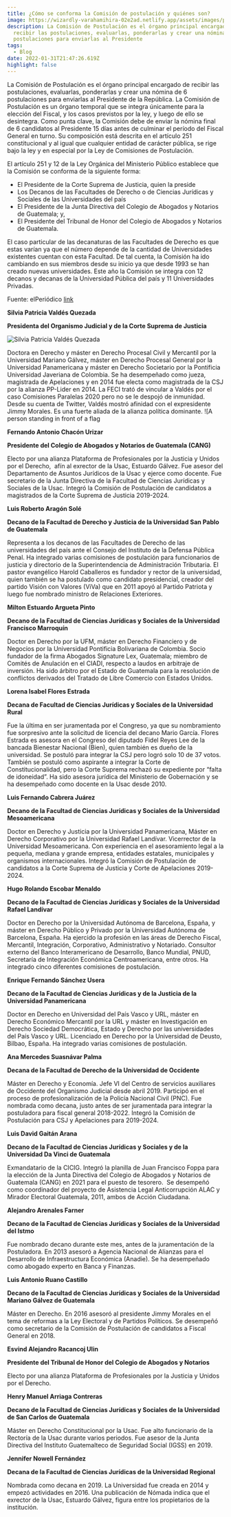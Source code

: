 ```yaml
---
title: ¿Cómo se conforma la Comisión de postulación y quiénes son?
image: https://wizardly-varahamihira-02e2ad.netlify.app/assets/images/posts/web_mp-16.png
description: La Comisión de Postulación es el órgano principal encargado de
  recibir las postulaciones, evaluarlas, ponderarlas y crear una nómina de 6
  postulaciones para enviarlas al Presidente
tags:
  - Blog
date: 2022-01-31T21:47:26.619Z
highlight: false
---
```

<!--StartFragment-->

La Comisión de Postulación es el órgano principal encargado de recibir las postulaciones, evaluarlas, ponderarlas y crear una nómina de 6 postulaciones para enviarlas al Presidente de la República. La Comisión de Postulación es un órgano temporal que se integra únicamente para la elección del Fiscal, y los casos previstos por la ley, y luego de ello se desintegra. Como punta clave, la Comisión debe de enviar la nómina final de 6 candidatos al Presidente 15 días antes de culminar el período del Fiscal General en turno. Su composición está descrita en el artículo 251 constitucional y al igual que cualquier entidad de carácter pública, se rige bajo la ley y en especial por la Ley de Comisiones de Postulación. 

El artículo 251 y 12 de la Ley Orgánica del Ministerio Público establece que la Comisión se conforma de la siguiente forma: 

* El Presidente de la Corte Suprema de Justicia, quien la preside
* Los Decanos de las Facultades de Derecho o de Ciencias Jurídicas y Sociales de las Universidades del país
* El Presidente de la Junta Directiva del Colegio de Abogados y Notarios de Guatemala; y,
* El Presidente del Tribunal de Honor del Colegio de Abogados y Notarios de Guatemala. 

El caso particular de las decanaturas de las Facultades de Derecho es que estas varían ya que el número depende de la cantidad de Universidades existentes cuentan con esta Facultad. De tal cuenta, la Comisión ha ido cambiando en sus miembros desde su inicio ya que desde 1993 se han creado nuevas universidades. Este año la Comisión se integra con 12 decanos y decanas de la Universidad Pública del país y 11 Universidades Privadas. 

Fuente: elPeriódico [link](https://elperiodico.com.gt/politica/justicia/2022/01/27/la-comision-que-elegira-al-sucesor-de-consuelo-porras/)

**Silvia Patricia Valdés Quezada**

**Presidenta del Organismo Judicial y de la Corte Suprema de Justicia**

![**Silvia Patricia Valdés Quezada**](https://raw.githubusercontent.com/RedCiudadana/Recursos-EleccionCortes/gh-pages/CA/Todos/Silvia%20Patricia%20Valdez.jpg)

Doctora en Derecho y máster en Derecho Procesal Civil y Mercantil por la Universidad Mariano Gálvez, máster en Derecho Procesal General por la Universidad Panamericana y máster en Derecho Societario por la Pontificia Universidad Javeriana de Colombia. Se ha desempeñado como jueza, magistrada de Apelaciones y en 2014 fue electa como magistrada de la CSJ por la alianza PP-Lider en 2014. La FECI trató de vincular a Valdés por el caso Comisiones Paralelas 2020 pero no se le despojó de inmunidad. Desde su cuenta de Twitter, Valdés mostró afinidad con el expresidente Jimmy Morales. Es una fuerte aliada de la alianza política dominante. ![A person standing in front of a flag

**Fernando Antonio Chacón Urizar**

**Presidente del Colegio de Abogados y Notarios de Guatemala (CANG)**

Electo por una alianza Plataforma de Profesionales por la Justicia y Unidos por el Derecho,  afín al exrector de la Usac, Estuardo Gálvez. Fue asesor del Departamento de Asuntos Jurídicos de la Usac y ejerce como docente. Fue secretario de la Junta Directiva de la Facultad de Ciencias Jurídicas y Sociales de la Usac. Integró la Comisión de Postulación de candidatos a magistrados de la Corte Suprema de Justicia 2019-2024.

**Luis Roberto Aragón Solé**

**Decano de la Facultad de Derecho y Justicia de la Universidad San Pablo de Guatemala**

Representa a los decanos de las Facultades de Derecho de las universidades del país ante el Consejo del Instituto de la Defensa Pública Penal. Ha integrado varias comisiones de postulación para funcionarios de justicia y directorio de la Superintendencia de Administración Tributaria. El pastor evangélico Harold Caballeros es fundador y rector de la universidad, quien también se ha postulado como candidato presidencial, creador del partido Visión con Valores (ViVa) que en 2011 apoyó al Partido Patriota y luego fue nombrado ministro de Relaciones Exteriores. 

**Milton Estuardo Argueta Pinto**

**Decano de la Facultad de Ciencias Jurídicas y Sociales de la Universidad Francisco Marroquín**

Doctor en Derecho por la UFM, máster en Derecho Financiero y de Negocios por la Universidad Pontificia Bolivariana de Colombia. Socio fundador de la firma Abogados Signature Lex, Guatemala; miembro de Comités de Anulación en el CIADI, respecto a laudos en arbitraje de inversión. Ha sido árbitro por el Estado de Guatemala para la resolución de conflictos derivados del Tratado de Libre Comercio con Estados Unidos.

**Lorena Isabel Flores Estrada**

**Decana de Facultad de Ciencias Jurídicas y Sociales de la Universidad Rural**

Fue la última en ser juramentada por el Congreso, ya que su nombramiento fue sorpresivo ante la solicitud de licencia del decano Mario García. Flores Estrada es asesora en el Congreso del diputado Fidel Reyes Lee de la bancada Bienestar Nacional (Bien), quien también es dueño de la universidad. Se postuló para integrar la CSJ pero logró solo 10 de 37 votos. También se postuló como aspirante a integrar la Corte de Constitucionalidad, pero la Corte Suprema rechazó su expediente por “falta de idoneidad”. Ha sido asesora jurídica del Ministerio de Gobernación y se ha desempeñado como docente en la Usac desde 2010.

**Luis Fernando Cabrera Juárez**

**Decano de la Facultad de Ciencias Jurídicas y Sociales de la Universidad Mesoamericana**

Doctor en Derecho y Justicia por la Universidad Panamericana, Máster en Derecho Corporativo por la Universidad Rafael Landívar. Vicerrector de la Universidad Mesoamericana. Con experiencia en el asesoramiento legal a la pequeña, mediana y grande empresa, entidades estatales, municipales y organismos internacionales. Integró la Comisión de Postulación de candidatos a la Corte Suprema de Justicia y Corte de Apelaciones 2019-2024.

**Hugo Rolando Escobar Menaldo**

**Decano de la Facultad de Ciencias Jurídicas y Sociales de la Universidad Rafael Landívar**

Doctor en Derecho por la Universidad Autónoma de Barcelona, España, y máster en Derecho Público y Privado por la Universidad Autónoma de Barcelona, España. Ha ejercido la profesión en las áreas de Derecho Fiscal, Mercantil, Integración, Corporativo, Administrativo y Notariado. Consultor externo del Banco Interamericano de Desarrollo, Banco Mundial, PNUD, Secretaría de Integración Económica Centroamericana, entre otros. Ha integrado cinco diferentes comisiones de postulación.

**Enrique Fernando Sánchez Usera**

**Decano de la Facultad de Ciencias Jurídicas y de la Justicia de la Universidad Panamericana**

Doctor en Derecho en Universidad del País Vasco y URL, máster en Derecho Económico Mercantil por la URL y máster en Investigación en Derecho Sociedad Democrática, Estado y Derecho por las universidades del País Vasco y URL. Licenciado en Derecho por la Universidad de Deusto, Bilbao, España. Ha integrado varias comisiones de postulación.

**Ana Mercedes Suasnávar Palma**

**Decana de la Facultad de Derecho de la Universidad de Occidente**

Máster en Derecho y Economía. Jefe VI del Centro de servicios auxiliares de Occidente del Organismo Judicial desde abril 2019. Participó en el proceso de profesionalización de la Policía Nacional Civil (PNC). Fue nombrada como decana, justo antes de ser juramentada para integrar la postuladora para fiscal general 2018-2022. Integró la Comisión de Postulación para CSJ y Apelaciones para 2019-2024. 

**Luis David Gaitán Arana**

**Decano de la Facultad de Ciencias Jurídicas y Sociales y de la Universidad Da Vinci de Guatemala**

Exmandatario de la CICIG. Integró la planilla de Juan Francisco Foppa para la elección de la Junta Directiva del Colegio de Abogados y Notarios de Guatemala (CANG) en 2021 para el puesto de tesorero.  Se desempeñó como coordinador del proyecto de Asistencia Legal Anticorrupción ALAC y Mirador Electoral Guatemala, 2011, ambos de Acción Ciudadana.  

**Alejandro Arenales Farner**

**Decano de la Facultad de Ciencias Jurídicas y Sociales de la Universidad del Istmo**

Fue nombrado decano durante este mes, antes de la juramentación de la Postuladora. En 2013 asesoró a Agencia Nacional de Alianzas para el Desarrollo de Infraestructura Económica (Anadie). Se ha desempeñado como abogado experto en Banca y Finanzas.

**Luis Antonio Ruano Castillo**

**Decano de la Facultad de Ciencias Jurídicas y Sociales de la Universidad Mariano Gálvez de Guatemala**

Máster en Derecho. En 2016 asesoró al presidente Jimmy Morales en el tema de reformas a la Ley Electoral y de Partidos Políticos. Se desempeñó como secretario de la Comisión de Postulación de candidatos a Fiscal General en 2018.  

**Esvind Alejandro Racancoj Ulin**

**Presidente del Tribunal de Honor del Colegio de Abogados y Notarios** 

Electo por una alianza Plataforma de Profesionales por la Justicia y Unidos por el Derecho.

**Henry Manuel Arriaga Contreras**

**Decano de la Facultad de Ciencias Jurídicas y Sociales de la Universidad de San Carlos de Guatemala**

Máster en Derecho Constitucional por la Usac. Fue alto funcionario de la Rectoría de la Usac durante varios periodos. Fue asesor de la Junta Directiva del Instituto Guatemalteco de Seguridad Social (IGSS) en 2019.

**Jennifer Nowell Fernández**

**Decana de la Facultad de Ciencias Jurídicas de la Universidad Regional**

Nombrada como decana en 2019. La Universidad fue creada en 2014 y empezó actividades en 2016. Una publicación de Nómada indica que el exrector de la Usac, Estuardo Gálvez, figura entre los propietarios de la institución. 

<!--EndFragment-->